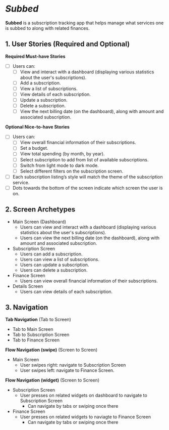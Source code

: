 # *Subbed*

**Subbed** is a subscription tracking app that helps manage what services one is subbed to along with related finances.

## 1. User Stories (Required and Optional)

**Required Must-have Stories**

  - [ ] Users can: 
      - [ ] View and interact with a dashboard (displaying various statistics about the user's subscriptions).
      - [ ] Add a subscription.
      - [ ] View a list of subscriptions.
      - [ ] View details of each subscription.
      - [ ] Update a subscription.
      - [ ] Delete a subscription.
      - [ ] View the next billing date (on the dashboard), along with amount and associated subscription.

**Optional Nice-to-have Stories**

  - [ ] Users can: 
      - [ ] View overall financial information of their subscriptions.
      - [ ] Set a budget.
      - [ ] View total spending (by month, by year).
      - [ ] Select subscription to add from list of available subscriptions.
      - [ ] Switch from light mode to dark mode.
      - [ ] Select different filters on the subscription screen.
  - [ ] Each subscription listing’s style will match the theme of the subscription service. 
  - [ ] Dots towards the bottom of the screen indicate which screen the user is on.

## 2. Screen Archetypes

* Main Screen (Dashboard)
   * Users can view and interact with a dashboard (displaying various statistics about the user's subscriptions).
   * Users can view the next billing date (on the dashboard), along with amount and associated subscription.
 * Subscription Screen
   * Users can add a subscription.
   * Users can view a list of subscriptions.
   * Users can update a subscription.
   * Users can delete a subscription.
 * Finance Screen
   * Users can view overall financial information of their subscriptions.
 * Details Screen
   * Users can view details of each subscription.

## 3. Navigation

**Tab Navigation** (Tab to Screen)

 * Tab to Main Screen
 * Tab to Subscription Screen
 * Tab to Finance Screen

**Flow Navigation (swipe)** (Screen to Screen)

 * Main Screen
   * User swipes right: navigate to Subscription Screen
   * User swipes left: navigate to Finance Screen.

**Flow Navigation (widget)** (Screen to Screen)

 * Subscription Screen
   * User presses on related widgets on dashboard to navigate to Subscription Screen
      * Can navigate by tabs or swiping once there
 * Finance Screen
   * User presses on related widgets to naviagte to Finance Screen
      * Can navigate by tabs or swiping once there
